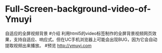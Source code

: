 # Full-Screen-background-video-of-Ymuyi
自适应的全屏视频背景
#介绍
利用html5的video标签制作的全屏背景视频网页效果，支持自适应、响应式。但在UC手机浏览器上可能会出现BUG，因为它会自动提取视频出来播放。
#预览
http://ymuyi.com
